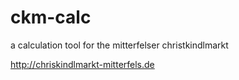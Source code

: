 # ckm-calc
a calculation tool for the mitterfelser christkindlmarkt

http://chriskindlmarkt-mitterfels.de
